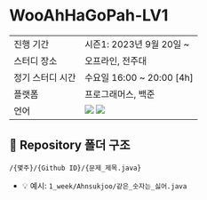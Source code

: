 # WooAhHaGoPah-LV1

<table>
  <tr>
    <td>진행 기간</td>
    <td>시즌1: 2023년 9월 20일 ~</td>
  </tr>
  <tr>
    <td>스터디 장소</td>
    <td>오프라인, 전주대</td>
  </tr>
  <tr>
    <td>정기 스터디 시간</td>
    <td>수요일 16:00 ~ 20:00 [4h] 
  </tr>
  <tr>
    <td>플랫폼</td>
    <td>프로그래머스, 백준</td>
  </tr>
  <tr>
    <td>언어</td>
    <td><img src="https://img.shields.io/badge/Java-007396.svg?&style=for-the-badge&logo=Java&logoColor=white"> 
        <img src="https://img.shields.io/badge/Python-3776AB?style=for-the-badge&logo=python&logoColor=white">
    </td>
  </tr>
</table>

## 📁 Repository 폴더 구조
```
/{몇주}/{Github ID}/{문제_제목.java}
```

- 💡 예시: `1_week/Ahnsukjoo/같은_숫자는_싫어.java`

